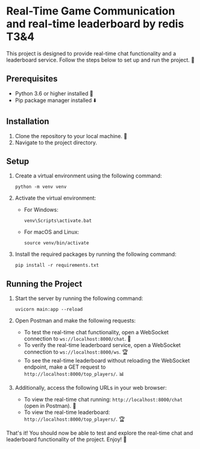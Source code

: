 # Real-Time Game Communication and real-time leaderboard by redis T3&4

This project is designed to provide real-time chat functionality and a leaderboard service. Follow the steps below to set up and run the project. 🚀

## Prerequisites

- Python 3.6 or higher installed 🐍
- Pip package manager installed ⬇️

## Installation

1. Clone the repository to your local machine. 📂
2. Navigate to the project directory.

## Setup

1. Create a virtual environment using the following command:

   ```
   python -m venv venv
   ```

2. Activate the virtual environment:

   - For Windows:

     ```
     venv\Scripts\activate.bat
     ```

   - For macOS and Linux:

     ```
     source venv/bin/activate
     ```

3. Install the required packages by running the following command:

   ```
   pip install -r requirements.txt
   ```

## Running the Project

1. Start the server by running the following command:

   ```
   uvicorn main:app --reload
   ```

2. Open Postman and make the following requests:

   - To test the real-time chat functionality, open a WebSocket connection to `ws://localhost:8000/chat`. 💬
   - To verify the real-time leaderboard service, open a WebSocket connection to `ws://localhost:8000/ws`. 🏆
   - To see the real-time leaderboard without reloading the WebSocket endpoint, make a GET request to `http://localhost:8000/top_players/`. 📊

3. Additionally, access the following URLs in your web browser:

   - To view the real-time chat running: `http://localhost:8000/chat` (open in Postman). 💬
   - To view the real-time leaderboard: `http://localhost:8000/top_players/`. 🏆

That's it! You should now be able to test and explore the real-time chat and leaderboard functionality of the project. Enjoy! 🎉
